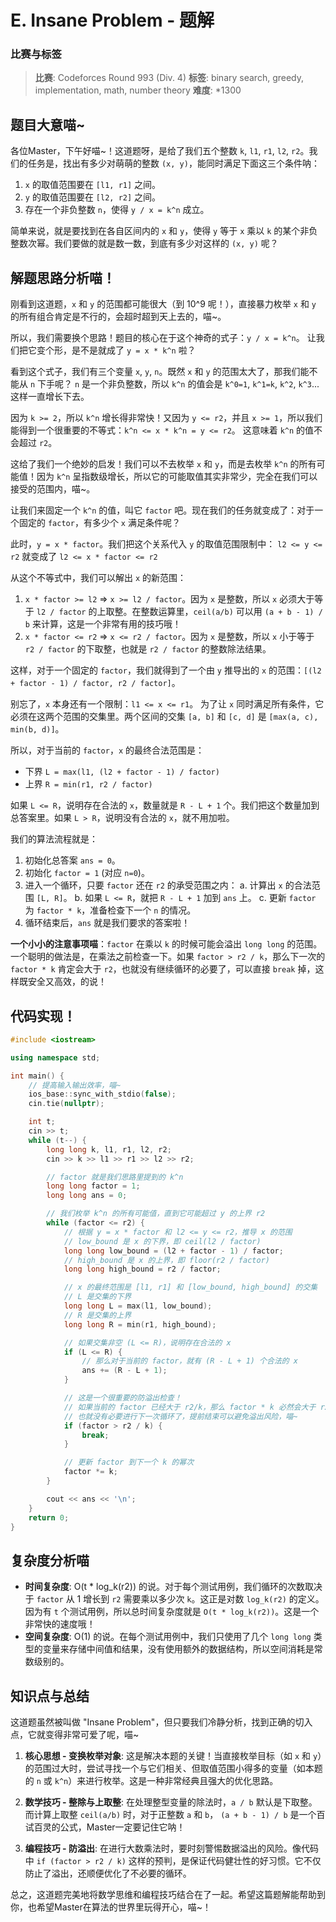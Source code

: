 # E. Insane Problem - 题解

### 比赛与标签
> **比赛**: Codeforces Round 993 (Div. 4)
> **标签**: binary search, greedy, implementation, math, number theory
> **难度**: *1300

## 题目大意喵~
各位Master，下午好喵~！这道题呀，是给了我们五个整数 `k`, `l1`, `r1`, `l2`, `r2`。我们的任务是，找出有多少对萌萌的整数 `(x, y)`，能同时满足下面这三个条件呐：

1.  `x` 的取值范围要在 `[l1, r1]` 之间。
2.  `y` 的取值范围要在 `[l2, r2]` 之间。
3.  存在一个非负整数 `n`，使得 `y / x = k^n` 成立。

简单来说，就是要找到在各自区间内的 `x` 和 `y`，使得 `y` 等于 `x` 乘以 `k` 的某个非负整数次幂。我们要做的就是数一数，到底有多少对这样的 `(x, y)` 呢？

## 解题思路分析喵！
刚看到这道题，`x` 和 `y` 的范围都可能很大（到 10^9 呢！），直接暴力枚举 `x` 和 `y` 的所有组合肯定是不行的，会超时超到天上去的，喵~。

所以，我们需要换个思路！题目的核心在于这个神奇的式子：`y / x = k^n`。
让我们把它变个形，是不是就成了 `y = x * k^n` 啦？

看到这个式子，我们有三个变量 `x`, `y`, `n`。既然 `x` 和 `y` 的范围太大了，那我们能不能从 `n` 下手呢？
`n` 是一个非负整数，所以 `k^n` 的值会是 `k^0=1`, `k^1=k`, `k^2`, `k^3`... 这样一直增长下去。

因为 `k >= 2`，所以 `k^n` 增长得非常快！又因为 `y <= r2`，并且 `x >= 1`，所以我们能得到一个很重要的不等式：`k^n <= x * k^n = y <= r2`。
这意味着 `k^n` 的值不会超过 `r2`。

这给了我们一个绝妙的启发！我们可以不去枚举 `x` 和 `y`，而是去枚举 `k^n` 的所有可能值！因为 `k^n` 呈指数级增长，所以它的可能取值其实非常少，完全在我们可以接受的范围内，喵~。

让我们来固定一个 `k^n` 的值，叫它 `factor` 吧。现在我们的任务就变成了：对于一个固定的 `factor`，有多少个 `x` 满足条件呢？

此时，`y = x * factor`。我们把这个关系代入 `y` 的取值范围限制中：
`l2 <= y <= r2`  就变成了  `l2 <= x * factor <= r2`

从这个不等式中，我们可以解出 `x` 的新范围：
1.  `x * factor >= l2`  => `x >= l2 / factor`。因为 `x` 是整数，所以 `x` 必须大于等于 `l2 / factor` 的上取整。在整数运算里，`ceil(a/b)` 可以用 `(a + b - 1) / b` 来计算，这是一个非常有用的技巧哦！
2.  `x * factor <= r2`  => `x <= r2 / factor`。因为 `x` 是整数，所以 `x` 小于等于 `r2 / factor` 的下取整，也就是 `r2 / factor` 的整数除法结果。

这样，对于一个固定的 `factor`，我们就得到了一个由 `y` 推导出的 `x` 的范围：`[(l2 + factor - 1) / factor, r2 / factor]`。

别忘了，`x` 本身还有一个限制：`l1 <= x <= r1`。
为了让 `x` 同时满足所有条件，它必须在这两个范围的交集里。两个区间的交集 `[a, b]` 和 `[c, d]` 是 `[max(a, c), min(b, d)]`。

所以，对于当前的 `factor`，`x` 的最终合法范围是：
*   下界 `L = max(l1, (l2 + factor - 1) / factor)`
*   上界 `R = min(r1, r2 / factor)`

如果 `L <= R`，说明存在合法的 `x`，数量就是 `R - L + 1` 个。我们把这个数量加到总答案里。如果 `L > R`，说明没有合法的 `x`，就不用加啦。

我们的算法流程就是：
1.  初始化总答案 `ans = 0`。
2.  初始化 `factor = 1` (对应 `n=0`)。
3.  进入一个循环，只要 `factor` 还在 `r2` 的承受范围之内：
    a. 计算出 `x` 的合法范围 `[L, R]`。
    b. 如果 `L <= R`，就把 `R - L + 1` 加到 `ans` 上。
    c. 更新 `factor` 为 `factor * k`，准备检查下一个 `n` 的情况。
4.  循环结束后，`ans` 就是我们要求的答案啦！

**一个小小的注意事项喵**：`factor` 在乘以 `k` 的时候可能会溢出 `long long` 的范围。一个聪明的做法是，在乘法之前检查一下。如果 `factor > r2 / k`，那么下一次的 `factor * k` 肯定会大于 `r2`，也就没有继续循环的必要了，可以直接 `break` 掉，这样既安全又高效，的说！

## 代码实现！
```cpp
#include <iostream>

using namespace std;

int main() {
    // 提高输入输出效率，喵~
    ios_base::sync_with_stdio(false);
    cin.tie(nullptr);

    int t;
    cin >> t;
    while (t--) {
        long long k, l1, r1, l2, r2;
        cin >> k >> l1 >> r1 >> l2 >> r2;

        // factor 就是我们思路里提到的 k^n
        long long factor = 1;
        long long ans = 0;

        // 我们枚举 k^n 的所有可能值，直到它可能超过 y 的上界 r2
        while (factor <= r2) {
            // 根据 y = x * factor 和 l2 <= y <= r2，推导 x 的范围
            // low_bound 是 x 的下界，即 ceil(l2 / factor)
            long long low_bound = (l2 + factor - 1) / factor;
            // high_bound 是 x 的上界，即 floor(r2 / factor)
            long long high_bound = r2 / factor;

            // x 的最终范围是 [l1, r1] 和 [low_bound, high_bound] 的交集
            // L 是交集的下界
            long long L = max(l1, low_bound);
            // R 是交集的上界
            long long R = min(r1, high_bound);

            // 如果交集非空 (L <= R)，说明存在合法的 x
            if (L <= R) {
                // 那么对于当前的 factor，就有 (R - L + 1) 个合法的 x
                ans += (R - L + 1);
            }

            // 这是一个很重要的防溢出检查！
            // 如果当前的 factor 已经大于 r2/k，那么 factor * k 必然会大于 r2
            // 也就没有必要进行下一次循环了，提前结束可以避免溢出风险，喵~
            if (factor > r2 / k) {
                break;
            }

            // 更新 factor 到下一个 k 的幂次
            factor *= k;
        }

        cout << ans << '\n';
    }
    return 0;
}
```

## 复杂度分析喵
- **时间复杂度**: O(t * log_k(r2)) 的说。对于每个测试用例，我们循环的次数取决于 `factor` 从 1 增长到 `r2` 需要乘以多少次 `k`。这正是对数 `log_k(r2)` 的定义。因为有 `t` 个测试用例，所以总时间复杂度就是 `O(t * log_k(r2))`。这是一个非常快的速度哦！
- **空间复杂度**: O(1) 的说。在每个测试用例中，我们只使用了几个 `long long` 类型的变量来存储中间值和结果，没有使用额外的数据结构，所以空间消耗是常数级别的。

## 知识点与总结
这道题虽然被叫做 "Insane Problem"，但只要我们冷静分析，找到正确的切入点，它就变得非常可爱了呢，喵~

1.  **核心思想 - 变换枚举对象**: 这是解决本题的关键！当直接枚举目标（如 `x` 和 `y`）的范围过大时，尝试寻找一个与它们相关、但取值范围小得多的变量（如本题的 `n` 或 `k^n`）来进行枚举。这是一种非常经典且强大的优化思路。

2.  **数学技巧 - 整除与上取整**: 在处理整型变量的除法时，`a / b` 默认是下取整。而计算上取整 `ceil(a/b)` 时，对于正整数 `a` 和 `b`， `(a + b - 1) / b` 是一个百试百灵的公式，Master一定要记住它呐！

3.  **编程技巧 - 防溢出**: 在进行大数乘法时，要时刻警惕数据溢出的风险。像代码中 `if (factor > r2 / k)` 这样的预判，是保证代码健壮性的好习惯。它不仅防止了溢出，还顺便优化了不必要的循环。

总之，这道题完美地将数学思维和编程技巧结合在了一起。希望这篇题解能帮助到你，也希望Master在算法的世界里玩得开心，喵~！